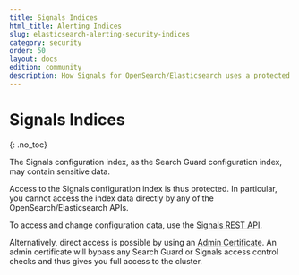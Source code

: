 ```yaml
---
title: Signals Indices
html_title: Alerting Indices
slug: elasticsearch-alerting-security-indices
category: security
order: 50
layout: docs
edition: community
description: How Signals for OpenSearch/Elasticsearch uses a protected confguration index to protect sensitive data
---
```


<!--- Copyright 2020 floragunn GmbH -->

# Signals Indices
{: .no_toc}

The Signals configuration index, as the Search Guard configuration index, may contain sensitive data.

Access to the Signals configuration index is thus protected. In particular, you cannot access the index data directly by any of the OpenSearch/Elasticsearch APIs.

To access and change configuration data, use the [Signals REST API](rest_api.md).

Alternatively, direct access is possible by using an [Admin Certificate](configuring-tls#configuring-admin-certificates). An admin certificate will bypass any Search Guard or Signals access control checks and thus gives you full access to the cluster.